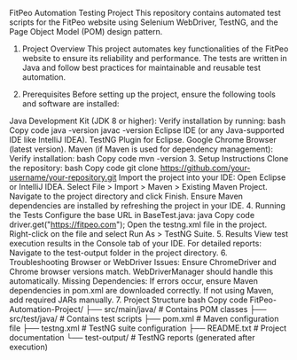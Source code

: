 FitPeo Automation Testing Project
This repository contains automated test scripts for the FitPeo website using Selenium WebDriver, TestNG, and the Page Object Model (POM) design pattern.

1. Project Overview
This project automates key functionalities of the FitPeo website to ensure its reliability and performance. The tests are written in Java and follow best practices for maintainable and reusable test automation.

2. Prerequisites
Before setting up the project, ensure the following tools and software are installed:

Java Development Kit (JDK 8 or higher):
Verify installation by running:
bash
Copy code
java -version
javac -version
Eclipse IDE (or any Java-supported IDE like IntelliJ IDEA).
TestNG Plugin for Eclipse.
Google Chrome Browser (latest version).
Maven (if Maven is used for dependency management):
Verify installation:
bash
Copy code
mvn -version
3. Setup Instructions
Clone the repository:
bash
Copy code
git clone https://github.com/your-username/your-repository.git
Import the project into your IDE:
Open Eclipse or IntelliJ IDEA.
Select File > Import > Maven > Existing Maven Project.
Navigate to the project directory and click Finish.
Ensure Maven dependencies are installed by refreshing the project in your IDE.
4. Running the Tests
Configure the base URL in BaseTest.java:
java
Copy code
driver.get("https://fitpeo.com");
Open the testng.xml file in the project.
Right-click on the file and select Run As > TestNG Suite.
5. Results
View test execution results in the Console tab of your IDE.
For detailed reports:
Navigate to the test-output folder in the project directory.
6. Troubleshooting
Browser or WebDriver Issues:
Ensure ChromeDriver and Chrome browser versions match.
WebDriverManager should handle this automatically.
Missing Dependencies:
If errors occur, ensure Maven dependencies in pom.xml are downloaded correctly.
If not using Maven, add required JARs manually.
7. Project Structure
bash
Copy code
FitPeo-Automation-Project/
├── src/main/java/        # Contains POM classes
├── src/test/java/        # Contains test scripts
├── pom.xml               # Maven configuration file
├── testng.xml            # TestNG suite configuration
├── README.txt            # Project documentation
└── test-output/          # TestNG reports (generated after execution)
